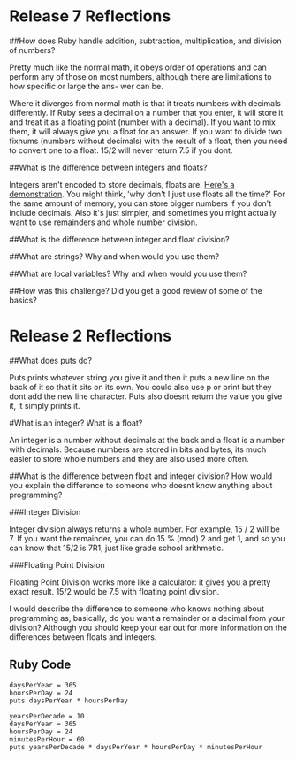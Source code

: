 # Release 7 Reflections

##How does Ruby handle addition, subtraction, multiplication, and division of numbers?

Pretty much like the normal math, it obeys order of operations and can perform any of
those on most numbers, although there are limitations to how specific or large the ans-
wer can be. 

Where it diverges from normal math is that it treats numbers with decimals differently.
If Ruby sees a decimal on a number that you enter, it will store it and treat it as a
floating point (number with a decimal). If you want to mix them, it will always give
you a float for an answer. If you want to divide two fixnums (numbers without decimals)
with the result of a float, then you need to convert one to a float. 15/2 will never
return 7.5 if you dont.


##What is the difference between integers and floats?

Integers aren't encoded to store decimals, floats are. [Here's a demonstration]("http://www.dummies.com/how-to/content/the-real-difference-between-integers-and-floatingp.html").
You might think, 'why don't I just use floats all the time?' For the same amount
of memory, you can store bigger numbers if you don't include decimals. Also it's
just simpler, and sometimes you might actually want to use remainders and whole 
number division. 

##What is the difference between integer and float division?



##What are strings? Why and when would you use them?



##What are local variables? Why and when would you use them?



##How was this challenge? Did you get a good review of some of the basics?




# Release 2 Reflections

##What does puts do?

Puts prints whatever string you give it and then it puts a new line on the back
of it so that it sits on its own. You could also use p or print but they dont 
add the new line character. Puts also doesnt return the value you give it, 
it simply prints it. 

#What is an integer? What is a float?

An integer is a number without decimals at the back and a float is a number with
decimals. Because numbers are stored in bits and bytes, its much easier to store
whole numbers and they are also used more often. 

##What is the difference between float and integer division?
How would you explain the difference to someone who doesnt know anything about
programming?

###Integer Division

Integer division always returns a whole number. For example, 15 / 2 will be 7.
If you want the remainder, you can do 15 % (mod) 2 and get 1, and so you can
know that 15/2 is 7R1, just like grade school arithmetic.

###Floating Point Division

Floating Point Division works more like a calculator: it gives you a pretty
exact result. 15/2 would be 7.5 with floating point division.

I would describe the difference to someone who knows nothing about programming
as, basically, do you want a remainder or a decimal from your division? Although
you should keep your ear out for more information on the differences between 
floats and integers.

## Ruby Code
```
daysPerYear = 365
hoursPerDay = 24
puts daysPerYear * hoursPerDay
```

```
yearsPerDecade = 10
daysPerYear = 365
hoursPerDay = 24
minutesPerHour = 60
puts yearsPerDecade * daysPerYear * hoursPerDay * minutesPerHour
```
